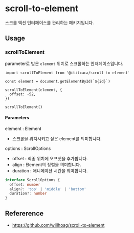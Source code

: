 # scroll-to-element

스크롤 액션 인터페이스를 관리하는 패키지입니다.

## Usage

### scrollToElement

parameter로 받은 `element` 위치로 스크롤하는 인터페이스입니다.

```tsx
import scrollToElement from '@ititcaca/scroll-to-element'

const element = document.getElementById(`${id}`)

scrollToElement(element, {
  offset: -52,
})

scrollToElement()
```

#### Parameters

element : Element

- 스크롤을 위치시키고 싶은 element를 의미합니다.

options : ScrollOptions

- offset : 최종 위치에 오프셋을 추가합니다.
- align : Element의 정렬을 의미합니다.
- duration : 애니메이션 시간을 의미합니다.

```ts
interface ScrollOptions {
  offset: number
  align?: 'top' | 'middle' | 'bottom'
  duration?: number
}
```

## Refererence

- https://github.com/willhoag/scroll-to-element
